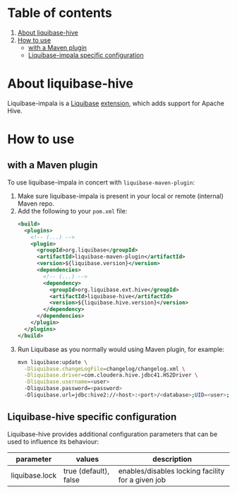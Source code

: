 # Table of contents
1. [About liquibase-hive](#about-liquibase-hive)
1. [How to use](#how-to-use)
    - [with a Maven plugin](#with-a-maven-plugin)
    - [Liquibase-impala specific configuration](#liquibase-hive-specific-configuration)

# About liquibase-hive
Liquibase-impala is a [Liquibase](http://www.liquibase.org/) [extension](https://liquibase.jira.com/wiki/spaces/CONTRIB/overview), which adds support for Apache Hive.

# How to use

## with a Maven plugin
To use liquibase-impala in concert with `liquibase-maven-plugin`:
1. Make sure liquibase-impala is present in your local or remote (internal) Maven repo.
1. Add the following to your `pom.xml` file:
    ```xml
    <build>
      <plugins>
        <!-- (...) -->
        <plugin>
          <groupId>org.liquibase</groupId>
          <artifactId>liquibase-maven-plugin</artifactId>
          <version>${liquibase.version}</version>
          <dependencies>
            <!-- (...) -->
            <dependency>
              <groupId>org.liquibase.ext.hive</groupId>
              <artifactId>liquibase-hive</artifactId>
              <version>${liquibase.hive.version}</version>
            </dependency>
          </dependencies>
        </plugin>
      </plugins>
    </build>
    ```
1. Run Liquibase as you normally would using Maven plugin, for example:
    ```bash 
    mvn liquibase:update \
      -Dliquibase.changeLogFile=changelog/changelog.xml \
      -Dliquibase.driver=com.cloudera.hive.jdbc41.HS2Driver \
      -Dliquibase.username=<user>
      -Dliquibase.password=<password>
      -Dliquibase.url=jdbc:hive2://<host>:<port>/<database>;UID=<user>;UseNativeQuery=1
    ```

## Liquibase-hive specific configuration

Liquibase-hive provides additional configuration parameters that can be used to influence its behaviour:

| parameter         | values                | description                                       |
| ----------------- | --------------------- | ------------------------------------------------- |
| liquibase.lock    | true (default), false | enables/disables locking facility for a given job |


